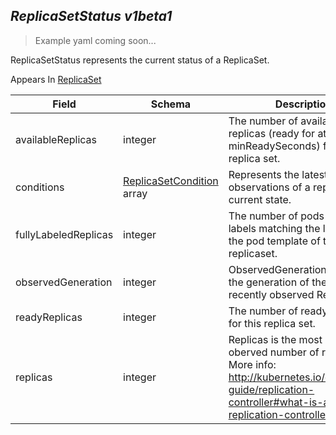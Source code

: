 ## *ReplicaSetStatus v1beta1*

> Example yaml coming soon...



ReplicaSetStatus represents the current status of a ReplicaSet.

<aside class="notice">
Appears In  <a href="#replicaset-v1beta1">ReplicaSet</a> </aside>

Field        | Schema     | Description
------------ | ---------- | -----------
availableReplicas | integer | The number of available replicas (ready for at least minReadySeconds) for this replica set.
conditions | [ReplicaSetCondition](#replicasetcondition-v1beta1) array | Represents the latest available observations of a replica set's current state.
fullyLabeledReplicas | integer | The number of pods that have labels matching the labels of the pod template of the replicaset.
observedGeneration | integer | ObservedGeneration reflects the generation of the most recently observed ReplicaSet.
readyReplicas | integer | The number of ready replicas for this replica set.
replicas | integer | Replicas is the most recently oberved number of replicas. More info: http://kubernetes.io/docs/user-guide/replication-controller#what-is-a-replication-controller

